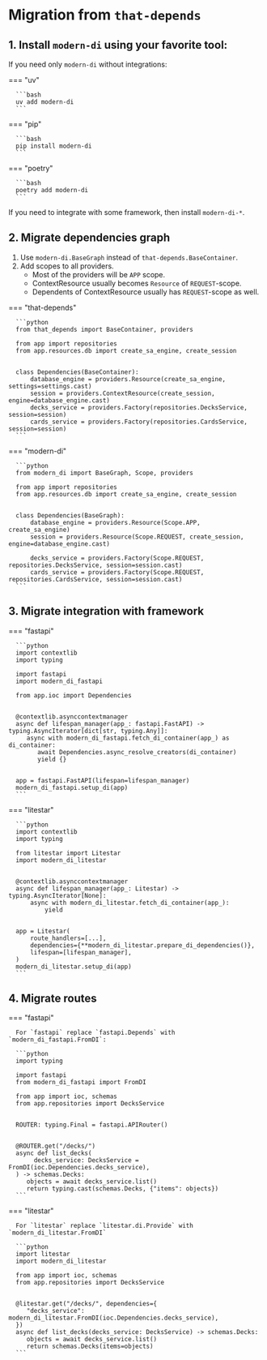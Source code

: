 # Migration from `that-depends`

## 1. Install `modern-di` using your favorite tool:

If you need only `modern-di` without integrations:

=== "uv"

      ```bash
      uv add modern-di
      ```

=== "pip"

      ```bash
      pip install modern-di
      ```

=== "poetry"

      ```bash
      poetry add modern-di
      ```

If you need to integrate with some framework, then install `modern-di-*`.

## 2. Migrate dependencies graph
1. Use `modern-di.BaseGraph` instead of `that-depends.BaseContainer`.
2. Add scopes to all providers.
   - Most of the providers will be `APP` scope.
   - ContextResource usually becomes `Resource` of `REQUEST`-scope.
   - Dependents of ContextResource usually has `REQUEST`-scope as well.

=== "that-depends"

      ```python
      from that_depends import BaseContainer, providers
      
      from app import repositories
      from app.resources.db import create_sa_engine, create_session
      
      
      class Dependencies(BaseContainer):
          database_engine = providers.Resource(create_sa_engine, settings=settings.cast)
          session = providers.ContextResource(create_session, engine=database_engine.cast)
          decks_service = providers.Factory(repositories.DecksService, session=session)
          cards_service = providers.Factory(repositories.CardsService, session=session)
      ```

=== "modern-di"

      ```python
      from modern_di import BaseGraph, Scope, providers
      
      from app import repositories
      from app.resources.db import create_sa_engine, create_session
      
      
      class Dependencies(BaseGraph):
          database_engine = providers.Resource(Scope.APP, create_sa_engine)
          session = providers.Resource(Scope.REQUEST, create_session, engine=database_engine.cast)
      
          decks_service = providers.Factory(Scope.REQUEST, repositories.DecksService, session=session.cast)
          cards_service = providers.Factory(Scope.REQUEST, repositories.CardsService, session=session.cast)
      ```

## 3. Migrate integration with framework

=== "fastapi"

      ```python
      import contextlib
      import typing
      
      import fastapi
      import modern_di_fastapi
      
      from app.ioc import Dependencies
      
      
      @contextlib.asynccontextmanager
      async def lifespan_manager(app_: fastapi.FastAPI) -> typing.AsyncIterator[dict[str, typing.Any]]:
         async with modern_di_fastapi.fetch_di_container(app_) as di_container:
            await Dependencies.async_resolve_creators(di_container)
            yield {}
      
      
      app = fastapi.FastAPI(lifespan=lifespan_manager)
      modern_di_fastapi.setup_di(app)
      ```

=== "litestar"

      ```python
      import contextlib
      import typing
      
      from litestar import Litestar
      import modern_di_litestar
      
      
      @contextlib.asynccontextmanager
      async def lifespan_manager(app_: Litestar) -> typing.AsyncIterator[None]:
          async with modern_di_litestar.fetch_di_container(app_):
              yield
      
      
      app = Litestar(
          route_handlers=[...],
          dependencies={**modern_di_litestar.prepare_di_dependencies()},
          lifespan=[lifespan_manager],
      )
      modern_di_litestar.setup_di(app)
      ```

## 4. Migrate routes

=== "fastapi"

      For `fastapi` replace `fastapi.Depends` with `modern_di_fastapi.FromDI`:
      
      ```python
      import typing
      
      import fastapi
      from modern_di_fastapi import FromDI
      
      from app import ioc, schemas
      from app.repositories import DecksService
      
      
      ROUTER: typing.Final = fastapi.APIRouter()
      
      
      @ROUTER.get("/decks/")
      async def list_decks(
           decks_service: DecksService = FromDI(ioc.Dependencies.decks_service),
      ) -> schemas.Decks:
         objects = await decks_service.list()
         return typing.cast(schemas.Decks, {"items": objects})
      ```

=== "litestar"

      For `litestar` replace `litestar.di.Provide` with `modern_di_litestar.FromDI`
      
      ```python
      import litestar
      import modern_di_litestar
      
      from app import ioc, schemas
      from app.repositories import DecksService
      
      
      @litestar.get("/decks/", dependencies={
         "decks_service": modern_di_litestar.FromDI(ioc.Dependencies.decks_service),
      })
      async def list_decks(decks_service: DecksService) -> schemas.Decks:
         objects = await decks_service.list()
         return schemas.Decks(items=objects)
      ```
